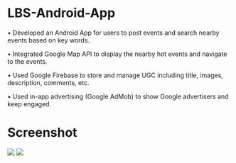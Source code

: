 # LBS-Android-App

•	Developed an Android App for users to post events and search nearby events based on key words.

•	Integrated Google Map API to display the nearby hot events and navigate to the events.

•	Used Google Firebase to store and manage UGC including title, images, description, comments, etc.

•	Used in-app advertising (Google AdMob) to show Google advertisers and keep engaged.

# Screenshot
<img src="https://github.com/Jameslovecs/Mobile-Development-LBS-Android-App/blob/master/app1.png"/>
<img src="https://github.com/Jameslovecs/Mobile-Development-LBS-Android-App/blob/master/app2.png"/>

